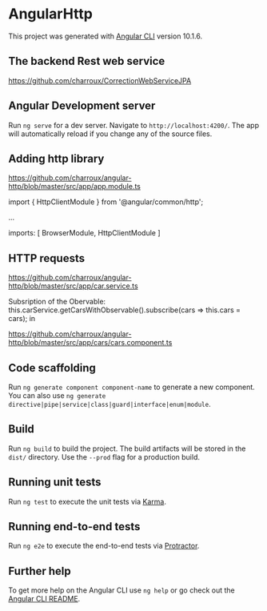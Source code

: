 # AngularHttp

This project was generated with [Angular CLI](https://github.com/angular/angular-cli) version 10.1.6.

## The backend Rest web service

https://github.com/charroux/CorrectionWebServiceJPA

## Angular Development server

Run `ng serve` for a dev server. Navigate to `http://localhost:4200/`. The app will automatically reload if you change any of the source files.

## Adding http library

https://github.com/charroux/angular-http/blob/master/src/app/app.module.ts

import { HttpClientModule } from '@angular/common/http';

...

imports: [
    BrowserModule,
    HttpClientModule
  ]

## HTTP requests

https://github.com/charroux/angular-http/blob/master/src/app/car.service.ts

Subsription of the Obervable: this.carService.getCarsWithObservable().subscribe(cars => this.cars = cars); in

https://github.com/charroux/angular-http/blob/master/src/app/cars/cars.component.ts

## Code scaffolding

Run `ng generate component component-name` to generate a new component. You can also use `ng generate directive|pipe|service|class|guard|interface|enum|module`.

## Build

Run `ng build` to build the project. The build artifacts will be stored in the `dist/` directory. Use the `--prod` flag for a production build.

## Running unit tests

Run `ng test` to execute the unit tests via [Karma](https://karma-runner.github.io).

## Running end-to-end tests

Run `ng e2e` to execute the end-to-end tests via [Protractor](http://www.protractortest.org/).

## Further help

To get more help on the Angular CLI use `ng help` or go check out the [Angular CLI README](https://github.com/angular/angular-cli/blob/master/README.md).
